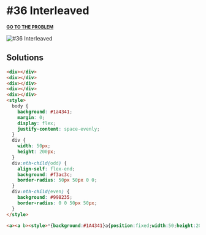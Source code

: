 # #36 Interleaved

<p>
  <sup>
    <a href="https://cssbattle.dev/play/36"><strong>GO TO THE PROBLEM</strong></a>
  </sup>
</p>

![#36 Interleaved](https://cssbattle.dev/targets/36.png)

## Solutions

```html
<div></div>
<div></div>
<div></div>
<div></div>
<div></div>
<style>
  body {
    background: #1a4341;
    margin: 0;
    display: flex;
    justify-content: space-evenly;
  }
  div {
    width: 50px;
    height: 200px;
  }
  div:nth-child(odd) {
    align-self: flex-end;
    background: #f3ac3c;
    border-radius: 50px 50px 0 0;
  }
  div:nth-child(even) {
    background: #998235;
    border-radius: 0 0 50px 50px;
  }
</style>
```

```html
<a><a b><style>*{background:#1A4341}a{position:fixed;width:50;height:200;top:0;left:100;border-radius:0 0 25px 25px;background:#998235;box-shadow:150px 0#998235}[b]{top:100;left:25;border-radius:25px 25px 0 0;background:#F3AC3C;box-shadow:150px 0#F3AC3C,300px 0#F3AC3C
```

